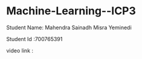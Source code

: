 # Machine-Learning--ICP3

Student Name: Mahendra Sainadh Misra Yeminedi

Student Id :700765391

video link : 
